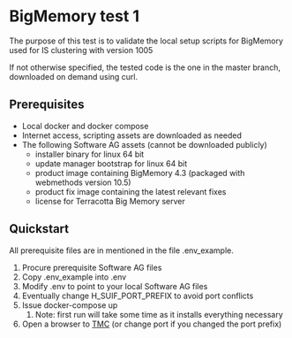 # BigMemory test 1

The purpose of this test is to validate the local setup scripts for BigMemory used for IS clustering with version 1005

If not otherwise specified, the tested code is the one in the master branch, downloaded on demand using curl.

## Prerequisites

- Local docker and docker compose
- Internet access, scripting assets are downloaded as needed
- The following Software AG assets (cannot be downloaded publicly)
  - installer binary for linux 64 bit
  - update manager bootstrap for linux 64 bit
  - product image containing BigMemory 4.3 (packaged with webmethods version 10.5)
  - product fix image containing the latest relevant fixes
  - license for Terracotta Big Memory server

## Quickstart

All prerequisite files are in mentioned in the file .env_example.

1. Procure prerequisite Software AG files
2. Copy .env_example into .env
3. Modify .env to point to your local Software AG files
4. Eventually change H_SUIF_PORT_PREFIX to avoid port conflicts
5. Issue docker-compose up
   1. Note: first run will take some time as it installs everything necessary
6. Open a browser to [TMC](http://localhost:47140) (or change port if you changed the port prefix)
